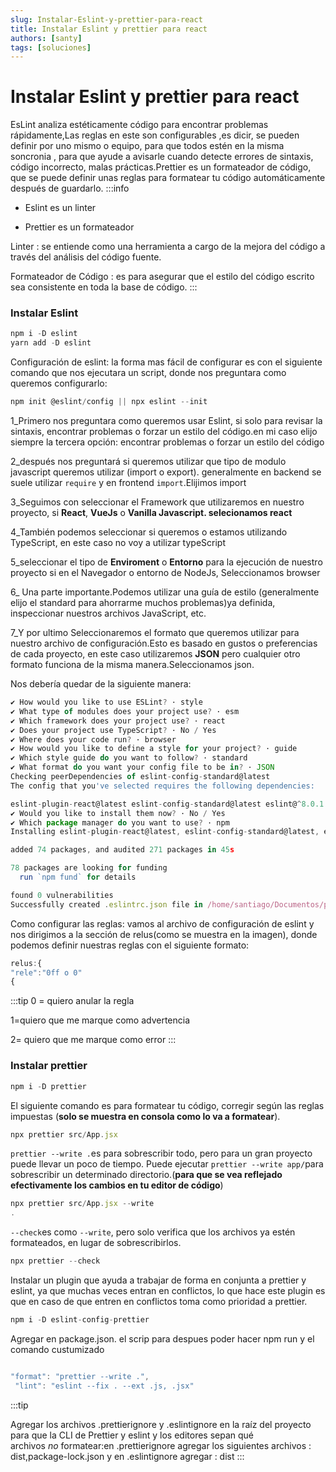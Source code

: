 ```yaml
---
slug: Instalar-Eslint-y-prettier-para-react
title: Instalar Eslint y prettier para react
authors: [santy]
tags: [soluciones]
---
```


# Instalar Eslint y prettier para react

EsLint analiza estéticamente código para encontrar problemas rápidamente,Las reglas en este son configurables ,es dicir, se pueden definir por uno mismo o equipo, para que todos estén en la misma soncronia <!--truncate-->, para que ayude a avisarle cuando detecte errores de sintaxis, código incorrecto, malas prácticas.Prettier es un formateador de código, que se puede definir unas reglas para formatear tu código automáticamente después de guardarlo.
:::info

- Eslint es un linter

- Prettier es un formateador

Linter : se entiende como una herramienta a cargo de la mejora del código a través del análisis del código fuente.

Formateador de Código : es para asegurar que el estilo del código escrito sea consistente en toda la base de código.
:::

### Instalar Eslint

```jsx
npm i -D eslint
yarn add -D eslint
```

Configuración de eslint: la forma mas fácil de configurar es con el siguiente comando que nos ejecutara un script, donde nos preguntara como queremos configurarlo:

```jsx
npm init @eslint/config || npx eslint --init
```

1_Primero nos preguntara como queremos usar Eslint, si solo para revisar la sintaxis, encontrar problemas o forzar un estilo del código.en mi caso elijo siempre la tercera opción: encontrar problemas o forzar un estilo del código

2_después nos preguntará si queremos utilizar que tipo de modulo javascript queremos utilizar (import o export). generalmente en backend se suele utilizar `require` y en frontend `import`.Elijimos import

3_Seguimos con seleccionar el Framework que utilizaremos en nuestro proyecto, si **React**, **VueJs** o **Vanilla Javascript. selecionamos react**

4_También podemos seleccionar si queremos o estamos utilizando TypeScript, en este caso no voy a utilizar typeScript

5_seleccionar el tipo de **Enviroment** o **Entorno** para la ejecución de nuestro proyecto si en el Navegador o entorno de NodeJs, Seleccionamos browser

6\_ Una parte importante.Podemos utilizar una guía de estilo (generalmente elijo el standard para ahorrarme muchos problemas)ya definida, inspeccionar nuestros archivos JavaScript, etc.

7_Y por ultimo Seleccionaremos el formato que queremos utilizar para nuestro archivo de configuración.Esto es basado en gustos o preferencias de cada proyecto, en este caso utilizaremos **JSON** pero cualquier otro formato funciona de la misma manera.Seleccionamos json.

Nos debería quedar de la siguiente manera:

```jsx
✔ How would you like to use ESLint? · style
✔ What type of modules does your project use? · esm
✔ Which framework does your project use? · react
✔ Does your project use TypeScript? · No / Yes
✔ Where does your code run? · browser
✔ How would you like to define a style for your project? · guide
✔ Which style guide do you want to follow? · standard
✔ What format do you want your config file to be in? · JSON
Checking peerDependencies of eslint-config-standard@latest
The config that you've selected requires the following dependencies:

eslint-plugin-react@latest eslint-config-standard@latest eslint@^8.0.1 eslint-plugin-import@^2.25.2 eslint-plugin-n@^15.0.0 eslint-plugin-promise@^6.0.0
✔ Would you like to install them now? · No / Yes
✔ Which package manager do you want to use? · npm
Installing eslint-plugin-react@latest, eslint-config-standard@latest, eslint@^8.0.1, eslint-plugin-import@^2.25.2, eslint-plugin-n@^15.0.0, eslint-plugin-promise@^6.0.0

added 74 packages, and audited 271 packages in 45s

78 packages are looking for funding
  run `npm fund` for details

found 0 vulnerabilities
Successfully created .eslintrc.json file in /home/santiago/Documentos/proyectos/react/demoEslint
```

Como configurar las reglas: vamos al archivo de configuración de eslint y nos dirigimos a la sección de relus(como se muestra en la imagen), donde podemos definir nuestras reglas con el siguiente formato:

```jsx
relus:{
"rele":"0ff o 0"
{

```

:::tip
0 = quiero anular la regla

1=quiero que me marque como advertencia

2= quiero que me marque como error
:::

### Instalar prettier

```jsx
npm i -D prettier
```

El siguiente comando es para formatear tu código, corregir según las reglas impuestas (**solo se muestra en consola como lo va a formatear**).

```jsx
npx prettier src/App.jsx
```

`prettier --write .`es para sobrescribir todo, pero para un gran proyecto puede llevar un poco de tiempo. Puede ejecutar `prettier --write app/`para sobrescribir un determinado directorio.(**para que se vea reflejado efectivamente los cambios en tu editor de código**)

```jsx
npx prettier src/App.jsx --write
.
```

`--check`es como `--write`, pero solo verifica que los archivos ya estén formateados, en lugar de sobrescribirlos.

```jsx
npx prettier --check
```

Instalar un plugin que ayuda a trabajar de forma en conjunta a prettier y eslint, ya que muchas veces entran en conflictos, lo que hace este plugin es que en caso de que entren en conflictos toma como prioridad a prettier.

```jsx
npm i -D eslint-config-prettier

```

Agregar en package.json. el scrip para despues poder hacer npm run y el comando custumizado

```jsx

"format": "prettier --write .",
 "lint": "eslint --fix . --ext .js, .jsx"
```

:::tip

Agregar los archivos .prettierignore y .eslintignore en la raíz del proyecto para que la CLI de Prettier y eslint y los editores sepan qué archivos *no* formatear:en .prettierignore agregar los siguientes archivos : dist,package-lock.json y en .eslintignore agregar : dist
:::
